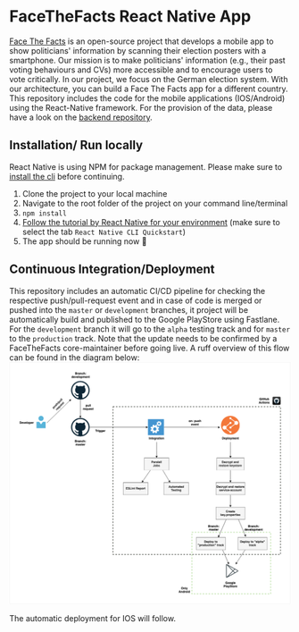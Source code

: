 # FaceTheFacts React Native App

[Face The Facts](https://facethefacts.app/) is an open-source project that develops a mobile app to show politicians' information by scanning their election posters with a smartphone. Our mission is to make politicians' information (e.g., their past voting behaviours and CVs) more accessible and to encourage users to vote critically.
In our project, we focus on the German election system. With our architecture, you can build a Face The Facts app for a different country.
This repository includes the code for the mobile applications (IOS/Android) using the React-Native framework. For the provision of the data, please have a look on the [backend repository](https://github.com/FaceTheFacts/backend).

## Installation/ Run locally

React Native is using NPM for package management. Please make sure to [install the cli](https://docs.npmjs.com/about-npm-versions) before continuing.

1. Clone the project to your local machine
2. Navigate to the root folder of the project on your command line/terminal
3. `npm install`
4. [Follow the tutorial by React Native for your environment](https://reactnative.dev/docs/0.65/environment-setup) (make sure to select the tab `React Native CLI Quickstart`)
5. The app should be running now 🎉

## Continuous Integration/Deployment
This repository includes an automatic CI/CD pipeline for checking the respective push/pull-request event and in case of code is merged or pushed into the `master` or `development` branches, it project will be automatically build and published to the Google PlayStore using Fastlane. For the `development` branch it will go to the `alpha` testing track and for `master` to the `production` track. Note that the update needs to be confirmed by a FaceTheFacts core-maintainer before going live. A ruff overview of this flow can be found in the diagram below:
![CI/CD Flow](img/ci_cd-flow-app.png)

The automatic deployment for IOS will follow.

